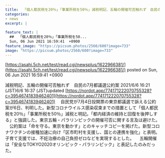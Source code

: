```yaml
---
title:  「個人都民税を20％」「事業所税を50％」減税明記、五輪の開催可否触れず　自民の7月都議選公約案  
categories:
- news
excerpt: |
  
feature_text: |
  ##  「個人都民税を20％」「事業所税を50...
  Sun, 06 Jun 2021 16:59:41  +0900
feature_image: "https://picsum.photos/2560/600?image=733"
image: "https://picsum.photos/2560/600?image=733"
---
```


[https://asahi.5ch.net/test/read.cgi/newsplus/1622966381/](https://asahi.5ch.net/test/read.cgi/newsplus/1622966381/)
posted on Sun, 06 Jun 2021 16:59:41  +0900

<!--more-->

減税明記、五輪の開催可否触れず　自民の7月都議選公約案 2021/6/6 16:21 (JST)6/6 16:37 (JST)updated [https://nordot.app/774171222070755328?c=39546741839462401](https://nordot.app/774171222070755328?c=39546741839462401) 　自民党が7月4日投開票の東京都議選で訴える公約案が6日、判明した。新型コロナウイルス感染収束までの措置として「個人都民税を20％」「事業所税を50％」減税と明記。「都内経済の維持と回復を後押しする」と強調した。東京五輪・パラリンピックの開催可否に関する言及は避けた。 　公約案は「命を守る。東京を動かす」とのキャッチコピーを掲げた。新型コロナワクチンの接種加速に向け「区市町村を支援し、国との連携を強化」と表明。子育て支援では、不妊治療の自己負担ゼロなどを実現するとした。 　五輪開催は「安全なTOKYO2020オリンピック・パラリンピック」と表記したのみだった。
